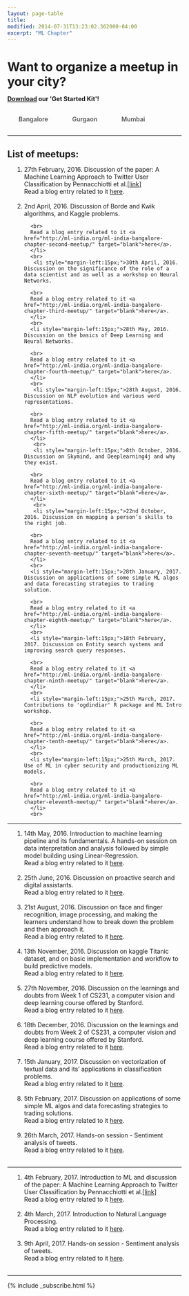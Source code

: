 ```yaml
---
layout: page-table
title: 
modified: 2014-07-31T13:23:02.362000-04:00
excerpt: "ML Chapter"
---
```

<style>
      
*, *:before, *:after {
  margin: 0;
  padding: 0;
  box-sizing: border-box;
}
input {
  display: none;
}

label {
  display: inline-block;
  margin: 0 0 -1px;
  padding: 15px 25px;
  font-weight: 600;
  text-align: center;
  color: #555;
  border: 1px solid transparent;
}

label:before {
  font-family: fontawesome;
  font-weight: normal;
  margin-right: 10px;
}


label:hover {
  color: #888;
  cursor: pointer;
}

input:checked + label {
  color: #555;
  border: 1px solid #ddd;
  border-top: 2px solid orange;
  border-bottom: 1px solid #fff;
}
</style>
    

  <script>
function pageSet()
 {
  var current_url=document.URL;
  var n = current_url.indexOf("gurgaon");
  if(n!=-1)
  {
      document.getElementById("tab2").checked = true;
      hideDiv(2);
  }
  
  else if(current_url.match("mumbai$"))
  {
      document.getElementById("tab3").checked = true;
      hideDiv(3);  
  }
  else if(current_url.match("mumbai/$")||current_url.match("mumbai$")||current_url.match("bangalore$"))
  {
      document.getElementById("tab1").checked = true;
      hideDiv(1);  
  }

}
 function hideDiv(flag)
 {
   if(flag==1)
   {
     document.getElementById("bangalore_div").style.display="inline";
     document.getElementById("gurgaon_div").style.display="none";
     document.getElementById("mumbai_div").style.display="none";
     window.location.hash = "bangalore";
   }
   else if(flag==2)
   {
      
     document.getElementById("bangalore_div").style.display="none";
     document.getElementById("gurgaon_div").style.display="inline";
     document.getElementById("mumbai_div").style.display="none";
     window.location.hash = "gurgaon";
   }
   else if(flag==3)
   {
      
     document.getElementById("bangalore_div").style.display="none";
     document.getElementById("gurgaon_div").style.display="none";
     document.getElementById("mumbai_div").style.display="inline";
     window.location.hash = "mumbai";
   }
 }
</script>

# Want to organize a meetup in your city? 
<p><b> <a href="/ml-chapter/ML-India_Get Started Kit.zip">Download</a> our 'Get Started Kit'! </b></p>

<body onload="pageSet()">
  <input id="tab1" type="radio" name="tabs" onclick="hideDiv(1)">
  <label for="tab1" >Bangalore</label>
   <input id="tab2" type="radio" name="tabs" onclick="hideDiv(2)">
  <label for="tab2" >Gurgaon</label>
  <input id="tab3" type="radio" name="tabs" onclick="hideDiv(3)">
  <label for="tab3" >Mumbai</label>

<hr>
<h2>List of meetups: </h2>
<div id="bangalore_div">
<ol >
     <li style="margin-left:15px;">27th February, 2016. Discussion of the paper: A Machine Learning Approach to Twitter User Classification by Pennacchiotti et al.<a href="http://www.aaai.org/ocs/index.php/ICWSM/ICWSM11/paper/view/2886/3262" target="blank">[link]</a>
      <br>
      Read a blog entry related to it <a href="http://ml-india.org/ml-india-bangalore-chapter/" target="blank">here</a>.
      </li>
      <br>
      <li style="margin-left:15px;">2nd April, 2016. Discussion of Borde and Kwik algorithms, and Kaggle problems.
      
      <br>
      Read a blog entry related to it <a href="http://ml-india.org/ml-india-bangalore-chapter-second-meetup/" target="blank">here</a>.
      </li>
      <br>
       <li style="margin-left:15px;">30th April, 2016. Discussion on the significance of the role of a data scientist and as well as a workshop on Neural Networks.
      
      <br>
      Read a blog entry related to it <a href="http://ml-india.org/ml-india-bangalore-chapter-third-meetup/" target="blank">here</a>.
      </li>
      <br>
      <li style="margin-left:15px;">28th May, 2016. Discussion on the basics of Deep Learning and Neural Networks.
      
      <br>
      Read a blog entry related to it <a href="http://ml-india.org/ml-india-bangalore-chapter-fourth-meetup/" target="blank">here</a>.
      </li>
      <br>
       <li style="margin-left:15px;">28th August, 2016. Discussion on NLP evolution and various word representations.
      
      <br>
      Read a blog entry related to it <a href="http://ml-india.org/ml-india-bangalore-chapter-fifth-meetup/" target="blank">here</a>.
      </li>
       <br>
       <li style="margin-left:15px;">8th October, 2016. Discussion on Skymind, and Deeplearning4j and why they exist.
      
      <br>
      Read a blog entry related to it <a href="http://ml-india.org/ml-india-bangalore-chapter-sixth-meetup/" target="blank">here</a>.
      </li>
       <br>
       <li style="margin-left:15px;">22nd October, 2016. Discussion on mapping a person’s skills to the right job.
      
      <br>
      Read a blog entry related to it <a href="http://ml-india.org/ml-india-bangalore-chapter-seventh-meetup/" target="blank">here</a>.
      </li>
      <br>
      <li style="margin-left:15px;">28th January, 2017. Discussion on applications of some simple ML algos and data forecasting strategies to trading solution.
      
      <br>
      Read a blog entry related to it <a href="http://ml-india.org/ml-india-bangalore-chapter-eighth-meetup/" target="blank">here</a>.
      </li>
      <br>
      <li style="margin-left:15px;">18th February, 2017. Discussion on Entity search systems and improving search query responses.
      
      <br>
      Read a blog entry related to it <a href="http://ml-india.org/ml-india-bangalore-chapter-ninth-meetup/" target="blank">here</a>.
      </li>
      <br>
      <li style="margin-left:15px;">25th March, 2017. Contributions to 'ogdindiar' R package and ML Intro workshop.
      
      <br>
      Read a blog entry related to it <a href="http://ml-india.org/ml-india-bangalore-chapter-tenth-meetup/" target="blank">here</a>.
      </li>
      <br>
      <li style="margin-left:15px;">25th March, 2017. Use of ML in cyber security and productionizing ML models.
      
      <br>
      Read a blog entry related to it <a href="http://ml-india.org/ml-india-bangalore-chapter-eleventh-meetup/" target="blank">here</a>.
      </li>
      <br>
 </ol>
<hr>
</div>
<div id="gurgaon_div">
<ol >
     <li style="margin-left:15px;">14th May, 2016. Introduction to machine learning pipeline and its fundamentals. A hands-on session on data interpretation and analysis followed by simple model building using Linear-Regression.
      <br>
      Read a blog entry related to it <a href="http://ml-india.org/ml-india-gurgaon-chapter-first-meetup/" target="blank">here</a>.
      </li>
      <br>
      <li style="margin-left:15px;">25th June, 2016. Discussion on proactive search and digital assistants.
      <br>
      Read a blog entry related to it <a href="http://ml-india.org/ml-india-gurgaon-chapter-second-meetup/" target="blank">here</a>.
      </li>
      <br>
      <li style="margin-left:15px;">21st August, 2016. Discussion on face and finger recognition, image processing, and making the learners understand how to break down the problem and then approach it.
      <br>
      Read a blog entry related to it <a href="http://ml-india.org/ml-india-gurgaon-chapter-third-meetup/" target="blank">here</a>.
      </li>
      <br>
      <li style="margin-left:15px;">13th November, 2016. Discussion on kaggle Titanic dataset, and on basic implementation and workflow to build predictive models.
      <br>
      Read a blog entry related to it <a href="http://ml-india.org/ml-india-gurgaon-chapter-fourth-meetup/" target="blank">here</a>.
      </li>
      <br>
<li style="margin-left:15px;">27th November, 2016. Discussion on the learnings and doubts from Week 1 of CS231, a computer vision and deep learning course offered by Stanford.
      <br>
      Read a blog entry related to it <a href="http://ml-india.org/ml-india-gurgaon-chapter-fifth-meetup/" target="blank">here</a>.
      </li>
      <br>
      <li style="margin-left:15px;">18th December, 2016. Discussion on the learnings and doubts from Week 2 of CS231, a computer vision and deep learning course offered by Stanford.
      <br>
      Read a blog entry related to it <a href="http://ml-india.org/ml-india-gurgaon-chapter-sixth-meetup/" target="blank">here</a>.
      </li>
      <br>
      <li style="margin-left:15px;">15th January, 2017. Discussion on vectorization of textual data and its’ applications in classification problems.
      <br>
      Read a blog entry related to it <a href="http://ml-india.org/ml-india-gurgaon-chapter-seventh-meetup/" target="blank">here</a>.
      </li>
      <br>
      <li style="margin-left:15px;">5th February, 2017. Discussion on applications of some simple ML algos and data forecasting strategies to trading solutions.
      <br>
      Read a blog entry related to it <a href="http://ml-india.org/ml-india-gurgaon-chapter-eighth-meetup/" target="blank">here</a>.
      </li>
      <br>
      <li style="margin-left:15px;">26th March, 2017. Hands-on session - Sentiment analysis of tweets.
      <br>
      Read a blog entry related to it <a href="http://ml-india.org/ml-india-gurgaon-chapter-ninth-meetup/" target="blank">here</a>.
      </li>
      <br>
      
</ol>     
<hr>

</div>
<div id="mumbai_div">
<ol>
     <li style="margin-left:15px;">4th February, 2017. Introduction to ML and discussion of the paper: A Machine Learning Approach to Twitter User Classification by Pennacchiotti et al.<a href="http://www.aaai.org/ocs/index.php/ICWSM/ICWSM11/paper/view/2886/3262" target="blank">[link]</a>
      <br>
      Read a blog entry related to it <a href="http://ml-india.org/ml-india-mumbai-chapter-first-meetup/" target="blank">here</a>.
      </li>
      <br>
      <li style="margin-left:15px;">4th March, 2017. Introduction to Natural Language Processing.
      <br>
      Read a blog entry related to it <a href="http://ml-india.org/ml-india-mumbai-chapter-second-meetup/" target="blank">here</a>.
      </li>
      <br>
       <li style="margin-left:15px;">9th April, 2017. Hands-on session - Sentiment analysis of tweets.
      <br>
      Read a blog entry related to it <a href="http://ml-india.org/ml-india-mumbai-chapter-third-meetup/" target="blank">here</a>.
      </li>
      <br>
  
</ol>
<hr>
</div>
{% include _subscribe.html %}

</body>
